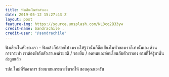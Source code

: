 ```yaml
---
title: ฟังเสียงในหัวตัวเอง
date: 2019-05-12 15:27:43 Z
layout: post
feature-img: https://source.unsplash.com/NL3cq2B33yw
credit-name: Sandrachile .
credit-user: "@sandrachile"
---
```


ฟังเสียงในหัวของเรา - ฟังแล้วก็ปล่อยไป เพราะให้รู้ว่านั่นก็คือเสียงในหัวของเราก็เท่านั้นเอง ส่วนการกระทำ เราต้องย้ำกับตัวเราเองด้วยสติ / รอยยิ้ม / อดทนและอ่อนโยนกับตัวเราเอง ตามที่ได้รู้มานั่นล่ะถูกแล้ว

 <i class="fa fa-child" style="color:plum"></i>

 รปภ.ใหม่ที่รัชอาภาฯ ช่วยมาขนกระถางขึ้นรถให้ ขอบคุณนะครับ
